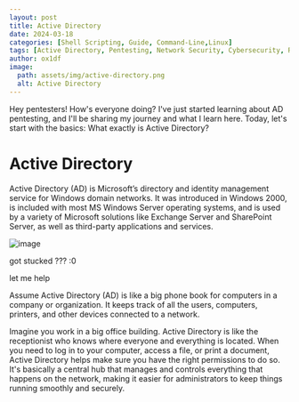 ```yaml
---
layout: post
title: Active Directory
date: 2024-03-18
categories: [Shell Scripting, Guide, Command-Line,Linux]
tags: [Active Directory, Pentesting, Network Security, Cybersecurity, Red Teaming]
author: ox1df
image:
  path: assets/img/active-directory.png
  alt: Active Directory
---
```

Hey pentesters! How's everyone doing? I've just started learning about AD pentesting, and I'll be sharing my journey and what I learn here. Today, let's start with the basics: What exactly is Active Directory?
# Active Directory

Active Directory (AD) is Microsoft’s directory and identity management service for Windows domain networks. It was introduced in Windows 2000, is included with most MS Windows Server operating systems, and is used by a variety of Microsoft solutions like Exchange Server and SharePoint Server, as well as third-party applications and services.


![image](/assets/img/cofused.png)

got stucked ??? :0

let me help 

Assume Active Directory (AD) is like a big phone book for computers in a company or organization. It keeps track of all the users, computers, printers, and other devices connected to a network.

Imagine you work in a big office building. Active Directory is like the receptionist who knows where everyone and everything is located. When you need to log in to your computer, access a file, or print a document, Active Directory helps make sure you have the right permissions to do so. It's basically a central hub that manages and controls everything that happens on the network, making it easier for administrators to keep things running smoothly and securely.